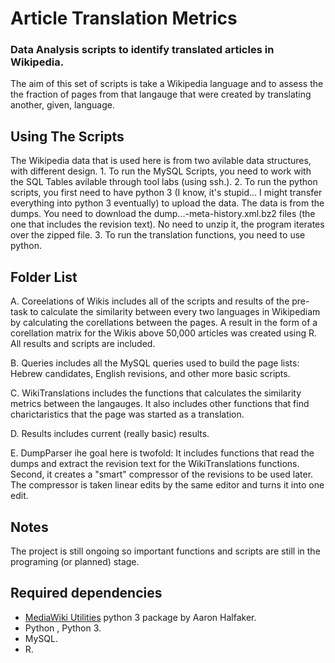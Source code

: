 Article Translation Metrics
===========================

### Data Analysis scripts to identify translated articles in Wikipedia.

The aim of this set of scripts is take a Wikipedia language and to assess the the fraction of pages from that langauge that were created by translating another, given, language.

Using The Scripts
-----------------
The Wikipedia data that is used here is from two avilable data structures, with different design.
1. 
To run the MySQL Scripts, you need to work with the SQL Tables avilable through tool labs (using ssh.).
2. 
To run the python scripts, you first need to have python 3 (I know, it's stupid... I might transfer everything into python 3 eventually) to upload the data. The data is from the dumps. You need to download the dump...-meta-history.xml.bz2 files (the one that includes the revision text). No need to unzip it, the program iterates over the zipped file. 
3. 
To run the translation functions, you need to use python.

Folder List
-----------
A. Coreelations of Wikis
includes all of the scripts and results of the pre-task to calculate the similarity between every two languages in Wikipediam by calculating the corellations between the pages. A result in the form of a corellation matrix for the Wikis above 50,000 articles was created using R. 
All results and scripts are included.

B. Queries
includes all the MySQL queries used to build the page lists: Hebrew candidates, English revisions, and other more basic scripts.

C. WikiTranslations
includes the functions that calculates the similarity metrics between the langauges. It also includes other functions that find charictaristics that the page was started as a translation.

D. Results
includes current (really basic) results.

E. DumpParser
ihe goal here is twofold:
It includes functions that read the dumps and extract the revision text for the WikiTranslations functions.
Second, it creates a "smart" compressor of the revisions to be used later. The compressor is taken linear edits by the same editor and turns it into one edit.


Notes
-----
The project is still ongoing so important functions and scripts are still in the programing (or planned) stage. 

Required dependencies
---------------------
+ [MediaWiki Utilities](https://github.com/halfak/Mediawiki-Utilities.) python 3 package by Aaron Halfaker.
+ Python , Python 3.
+ MySQL.
+ R.

